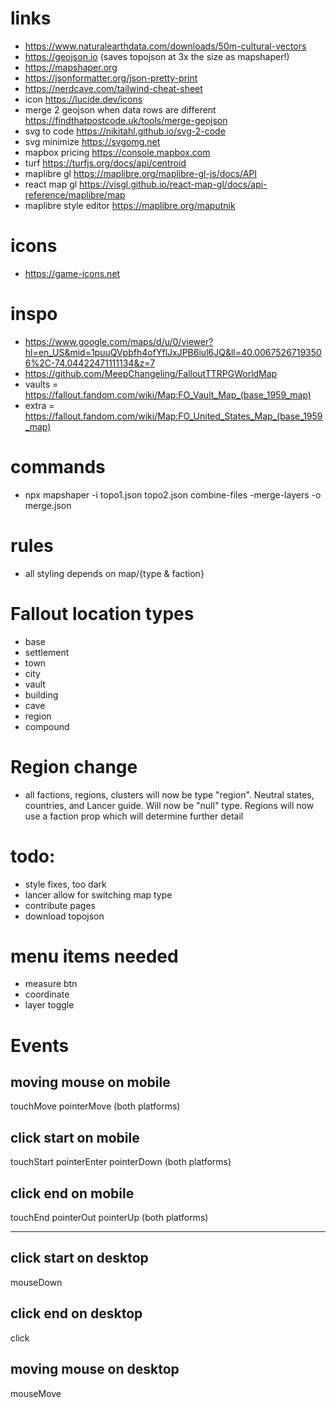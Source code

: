 # links
- https://www.naturalearthdata.com/downloads/50m-cultural-vectors
- https://geojson.io (saves topojson at 3x the size as mapshaper!)
- https://mapshaper.org
- https://jsonformatter.org/json-pretty-print
- https://nerdcave.com/tailwind-cheat-sheet
- icon https://lucide.dev/icons
- merge 2 geojson when data rows are different https://findthatpostcode.uk/tools/merge-geojson
- svg to code https://nikitahl.github.io/svg-2-code
- svg minimize https://svgomg.net
- mapbox pricing https://console.mapbox.com
- turf https://turfjs.org/docs/api/centroid
- maplibre gl https://maplibre.org/maplibre-gl-js/docs/API
- react map gl https://visgl.github.io/react-map-gl/docs/api-reference/maplibre/map
- maplibre style editor https://maplibre.org/maputnik

# icons
- https://game-icons.net

# inspo
- https://www.google.com/maps/d/u/0/viewer?hl=en_US&mid=1puuQVpbfh4ofYflJxJPB6iul6JQ&ll=40.00675267193506%2C-74.04422471111134&z=7
- https://github.com/MeepChangeling/FalloutTTRPGWorldMap
- vaults = https://fallout.fandom.com/wiki/Map:FO_Vault_Map_(base_1959_map)
- extra = https://fallout.fandom.com/wiki/Map:FO_United_States_Map_(base_1959_map)

# commands
- npx mapshaper -i topo1.json topo2.json combine-files -merge-layers -o merge.json

# rules
- all styling depends on map/{type & faction}

# Fallout location types
- base
- settlement
- town
- city
- vault
- building
- cave
- region
- compound

# Region change
- all factions, regions, clusters will now be type "region". Neutral states, countries, and Lancer guide. Will now be "null" type. Regions will now use a faction prop which will determine further detail

# todo:
- style fixes, too dark
- lancer allow for switching map type
- contribute pages
- download topojson

# menu items needed
- measure btn
- coordinate
- layer toggle

# Events
## moving mouse on mobile
touchMove
pointerMove (both platforms)

## click start on mobile
touchStart
pointerEnter
pointerDown (both platforms)

## click end on mobile
touchEnd
pointerOut
pointerUp (both platforms)

--------------------------------

## click start on desktop
mouseDown

## click end on desktop
click

## moving mouse on desktop
mouseMove
